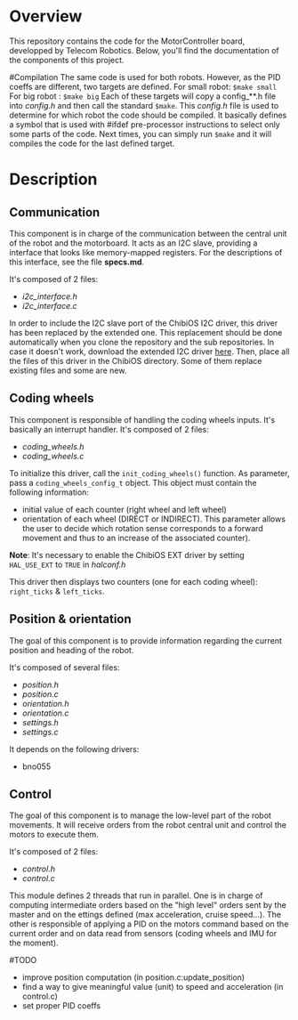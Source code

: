 # Overview
This repository contains the code for the MotorController board, developped
by Telecom Robotics.
Below, you'll find the documentation of the components of this project.

#Compilation
The same code is used for both robots. However, as the PID coeffs are different,
two targets are defined.
For small robot: ```$make small```
For big robot : ```$make big```
Each of these targets will copy a config_**.h file into *config.h* and then call
the standard ```$make```.
This *config.h* file is used to determine for which robot the code should be
compiled. It basically defines a symbol that is used with #ifdef pre-processor
instructions to select only some parts of the code.
Next times, you can simply run ```$make``` and it will compiles the code for the last
defined target.

# Description
## Communication
This component is in charge of the communication between the central unit of the
robot and the motorboard. It acts as an I2C slave, providing a interface that
looks like memory-mapped registers. For the descriptions of this interface, see
the file __specs.md__.

It's composed of 2 files:
   - *i2c_interface.h*
   - *i2c_interface.c*

In order to include the I2C slave port of the ChibiOS I2C driver, this driver has
been replaced by the extended one. This replacement should be done automatically
when you clone the repository and the sub repositories. In case it doesn't work,
download the extended I2C driver [here](http://www.chibios.com/forum/download/file.php?id=1131&sid=bc734dbc0c5a781fb2b4d3acb146bdec).
Then, place all the files of this driver in the ChibiOS directory. Some of them
replace existing files and some are new.

## Coding wheels
This component is responsible of handling the coding wheels inputs. It's basically
an interrupt handler.
It's composed of 2 files:
   - *coding_wheels.h*
   - *coding_wheels.c*

To initialize this driver, call the ```init_coding_wheels()``` function. As
parameter, pass a `coding_wheels_config_t` object. This object must contain the
following information:
   - initial value of each counter (right wheel and left wheel)
   - orientation of each wheel (DIRECT or INDIRECT). This parameter allows the user
     to decide which rotation sense corresponds to a forward movement and thus to
     an increase of the associated counter).

**Note**: It's necessary to enable the ChibiOS EXT driver by setting `HAL_USE_EXT` to
`TRUE` in *halconf.h*

This driver then displays two counters (one for each coding wheel): `right_ticks`
& `left_ticks`.

## Position & orientation
The goal of this component is to provide information regarding the current position
and heading of the robot.

It's composed of several files:
   - *position.h*
   - *position.c*
   - *orientation.h*
   - *orientation.c*
   - *settings.h*
   - *settings.c*

It depends on the following drivers:
   - bno055

## Control
The goal of this component is to manage the low-level part of the robot movements.
It will receive orders from the robot central unit and control the motors to
execute them.

It's composed of 2 files:
   - *control.h*
   - *control.c*

This module defines 2 threads that run in parallel. One is in charge of computing
intermediate orders based on the "high level" orders sent by the master and on the
ettings defined (max acceleration, cruise speed...). The other is responsible of
applying a PID on the motors command based on the current order and on data read
from sensors (coding wheels and IMU for the moment).

#TODO
  - improve position computation (in position.c:update_position)
  - find a way to give meaningful value (unit) to speed and acceleration (in control.c)
  - set proper PID coeffs
